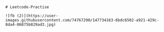                                                                               # Leetcode-Practise
                                                                              ![fb (2)](https://user-images.githubusercontent.com/74767290/147734163-6bdc6502-a921-429c-8da4-06875b829ad3.jpg)
                                                                              
